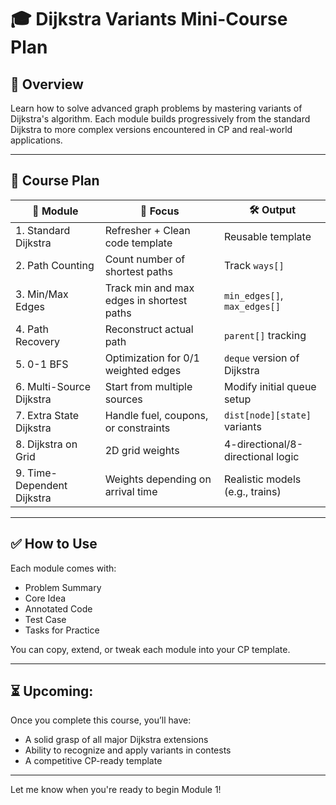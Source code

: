 # 🎓 Dijkstra Variants Mini-Course Plan

## 📍 Overview
Learn how to solve advanced graph problems by mastering variants of Dijkstra's algorithm. Each module builds progressively from the standard Dijkstra to more complex versions encountered in CP and real-world applications.

---

## 🔹 Course Plan

| 📘 Module | 🧠 Focus | 🛠️ Output |
|----------|----------|-----------|
| 1. Standard Dijkstra | Refresher + Clean code template | Reusable template |
| 2. Path Counting | Count number of shortest paths | Track `ways[]` |
| 3. Min/Max Edges | Track min and max edges in shortest paths | `min_edges[]`, `max_edges[]` |
| 4. Path Recovery | Reconstruct actual path | `parent[]` tracking |
| 5. 0-1 BFS | Optimization for 0/1 weighted edges | `deque` version of Dijkstra |
| 6. Multi-Source Dijkstra | Start from multiple sources | Modify initial queue setup |
| 7. Extra State Dijkstra | Handle fuel, coupons, or constraints | `dist[node][state]` variants |
| 8. Dijkstra on Grid | 2D grid weights | 4-directional/8-directional logic |
| 9. Time-Dependent Dijkstra | Weights depending on arrival time | Realistic models (e.g., trains) |

---

## ✅ How to Use
Each module comes with:
- Problem Summary
- Core Idea
- Annotated Code
- Test Case
- Tasks for Practice

You can copy, extend, or tweak each module into your CP template.

---

## ⏳ Upcoming:
Once you complete this course, you’ll have:
- A solid grasp of all major Dijkstra extensions
- Ability to recognize and apply variants in contests
- A competitive CP-ready template

---

Let me know when you're ready to begin Module 1!

